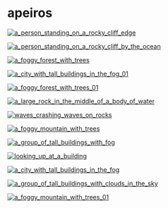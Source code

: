 # apeiros

<a href="a_person_standing_on_a_rocky_cliff_edge.png"><img alt="a_person_standing_on_a_rocky_cliff_edge" src="a_person_standing_on_a_rocky_cliff_edge.png"></a>

<a href="a_person_standing_on_a_rocky_cliff_by_the_ocean.png"><img alt="a_person_standing_on_a_rocky_cliff_by_the_ocean" src="a_person_standing_on_a_rocky_cliff_by_the_ocean.png"></a>

<a href="a_foggy_forest_with_trees.png"><img alt="a_foggy_forest_with_trees" src="a_foggy_forest_with_trees.png"></a>

<a href="a_city_with_tall_buildings_in_the_fog_01.png"><img alt="a_city_with_tall_buildings_in_the_fog_01" src="a_city_with_tall_buildings_in_the_fog_01.png"></a>

<a href="a_foggy_forest_with_trees_01.png"><img alt="a_foggy_forest_with_trees_01" src="a_foggy_forest_with_trees_01.png"></a>

<a href="a_large_rock_in_the_middle_of_a_body_of_water.png"><img alt="a_large_rock_in_the_middle_of_a_body_of_water" src="a_large_rock_in_the_middle_of_a_body_of_water.png"></a>

<a href="waves_crashing_waves_on_rocks.png"><img alt="waves_crashing_waves_on_rocks" src="waves_crashing_waves_on_rocks.png"></a>

<a href="a_foggy_mountain_with_trees.png"><img alt="a_foggy_mountain_with_trees" src="a_foggy_mountain_with_trees.png"></a>

<a href="a_group_of_tall_buildings_with_fog.png"><img alt="a_group_of_tall_buildings_with_fog" src="a_group_of_tall_buildings_with_fog.png"></a>

<a href="looking_up_at_a_building.png"><img alt="looking_up_at_a_building" src="looking_up_at_a_building.png"></a>

<a href="a_city_with_tall_buildings_in_the_fog.png"><img alt="a_city_with_tall_buildings_in_the_fog" src="a_city_with_tall_buildings_in_the_fog.png"></a>

<a href="a_group_of_tall_buildings_with_clouds_in_the_sky.png"><img alt="a_group_of_tall_buildings_with_clouds_in_the_sky" src="a_group_of_tall_buildings_with_clouds_in_the_sky.png"></a>

<a href="a_foggy_mountain_with_trees_01.png"><img alt="a_foggy_mountain_with_trees_01" src="a_foggy_mountain_with_trees_01.png"></a>

